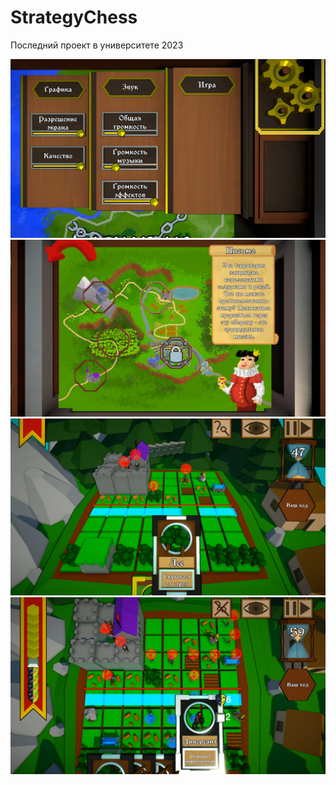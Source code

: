 # StrategyChess
Последний проект в университете 2023


![alt text](https://github.com/DobryEHOT/StrategyChess/blob/main/screen1.png?raw=true)
![alt text](https://github.com/DobryEHOT/StrategyChess/blob/main/screen2.png?raw=true)
![alt text](https://github.com/DobryEHOT/StrategyChess/blob/main/screen3.png?raw=true)
![alt text](https://github.com/DobryEHOT/StrategyChess/blob/main/screen4.png?raw=true)